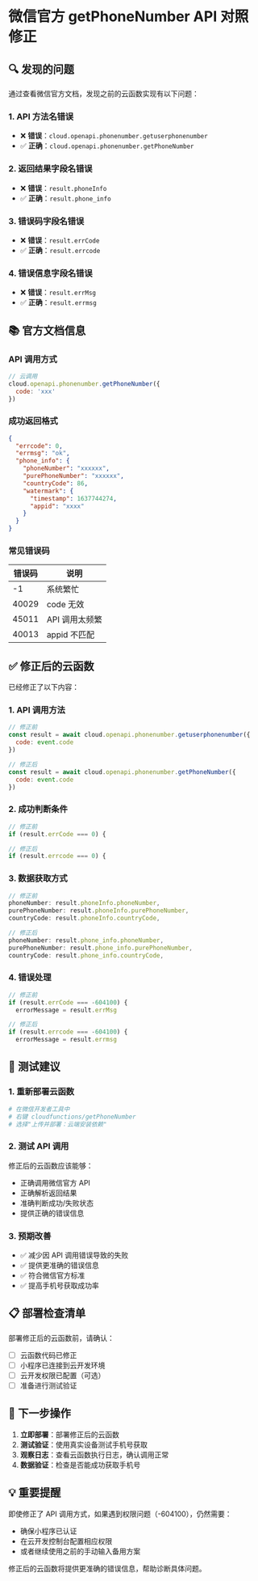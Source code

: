 # 微信官方 getPhoneNumber API 对照修正

## 🔍 发现的问题

通过查看微信官方文档，发现之前的云函数实现有以下问题：

### 1. API 方法名错误
- ❌ **错误**：`cloud.openapi.phonenumber.getuserphonenumber`
- ✅ **正确**：`cloud.openapi.phonenumber.getPhoneNumber`

### 2. 返回结果字段名错误
- ❌ **错误**：`result.phoneInfo`
- ✅ **正确**：`result.phone_info`

### 3. 错误码字段名错误
- ❌ **错误**：`result.errCode`
- ✅ **正确**：`result.errcode`

### 4. 错误信息字段名错误
- ❌ **错误**：`result.errMsg`
- ✅ **正确**：`result.errmsg`

## 📚 官方文档信息

### API 调用方式
```javascript
// 云调用
cloud.openapi.phonenumber.getPhoneNumber({
  code: 'xxx'
})
```

### 成功返回格式
```json
{
  "errcode": 0,
  "errmsg": "ok",
  "phone_info": {
    "phoneNumber": "xxxxxx",
    "purePhoneNumber": "xxxxxx", 
    "countryCode": 86,
    "watermark": {
      "timestamp": 1637744274,
      "appid": "xxxx"
    }
  }
}
```

### 常见错误码
| 错误码 | 说明 |
|--------|------|
| -1 | 系统繁忙 |
| 40029 | code 无效 |
| 45011 | API 调用太频繁 |
| 40013 | appid 不匹配 |

## ✅ 修正后的云函数

已经修正了以下内容：

### 1. API 调用方法
```javascript
// 修正前
const result = await cloud.openapi.phonenumber.getuserphonenumber({
  code: event.code
})

// 修正后  
const result = await cloud.openapi.phonenumber.getPhoneNumber({
  code: event.code
})
```

### 2. 成功判断条件
```javascript
// 修正前
if (result.errCode === 0) {

// 修正后
if (result.errcode === 0) {
```

### 3. 数据获取方式
```javascript
// 修正前
phoneNumber: result.phoneInfo.phoneNumber,
purePhoneNumber: result.phoneInfo.purePhoneNumber,
countryCode: result.phoneInfo.countryCode,

// 修正后
phoneNumber: result.phone_info.phoneNumber,
purePhoneNumber: result.phone_info.purePhoneNumber,
countryCode: result.phone_info.countryCode,
```

### 4. 错误处理
```javascript
// 修正前
if (result.errCode === -604100) {
  errorMessage = result.errMsg

// 修正后
if (result.errcode === -604100) {
  errorMessage = result.errmsg
```

## 🚀 测试建议

### 1. 重新部署云函数
```bash
# 在微信开发者工具中
# 右键 cloudfunctions/getPhoneNumber
# 选择"上传并部署：云端安装依赖"
```

### 2. 测试 API 调用
修正后的云函数应该能够：
- 正确调用微信官方 API
- 正确解析返回结果
- 准确判断成功/失败状态
- 提供正确的错误信息

### 3. 预期改善
- ✅ 减少因 API 调用错误导致的失败
- ✅ 提供更准确的错误信息
- ✅ 符合微信官方标准
- ✅ 提高手机号获取成功率

## 📋 部署检查清单

部署修正后的云函数前，请确认：

- [ ] 云函数代码已修正
- [ ] 小程序已连接到云开发环境
- [ ] 云开发权限已配置（可选）
- [ ] 准备进行测试验证

## 🎯 下一步操作

1. **立即部署**：部署修正后的云函数
2. **测试验证**：使用真实设备测试手机号获取
3. **观察日志**：查看云函数执行日志，确认调用正常
4. **数据验证**：检查是否能成功获取手机号

## 💡 重要提醒

即使修正了 API 调用方式，如果遇到权限问题（-604100），仍然需要：
- 确保小程序已认证
- 在云开发控制台配置相应权限
- 或者继续使用之前的手动输入备用方案

修正后的云函数将提供更准确的错误信息，帮助诊断具体问题。
